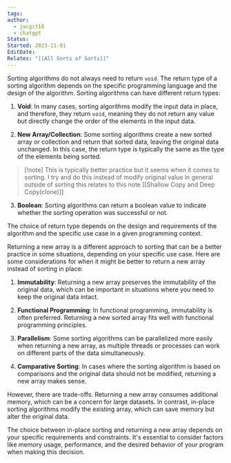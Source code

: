 ```yaml
---
tags: 
author:
  - jacgit18
  - chatgpt
Status: 
Started: 2023-11-01
EditDate: 
Relates: "[[All Sorts of Sorts]]"
---
```

Sorting algorithms do not always need to return `void`. The return type of a sorting algorithm depends on the specific programming language and the design of the algorithm. Sorting algorithms can have different return types:  
  
1. **Void**: In many cases, sorting algorithms modify the input data in place, and therefore, they return `void`, meaning they do not return any value but directly change the order of the elements in the input data.  
  
2. **New Array/Collection**: Some sorting algorithms create a new sorted array or collection and return that sorted data, leaving the original data unchanged. In this case, the return type is typically the same as the type of the elements being sorted. 
>[!note] This is typically better practice but it seems when it comes to sorting. I try and do this instead of modify original value in general outside of sorting this relates to this note [[Shallow Copy and Deep Copy(clone)]]
  
3. **Boolean**: Sorting algorithms can return a boolean value to indicate whether the sorting operation was successful or not.  
  
The choice of return type depends on the design and requirements of the algorithm and the specific use case in a given programming context.  
  
  
Returning a new array is a different approach to sorting that can be a better practice in some situations, depending on your specific use case. Here are some considerations for when it might be better to return a new array instead of sorting in place:  
  
1. **Immutability**: Returning a new array preserves the immutability of the original data, which can be important in situations where you need to keep the original data intact.  
  
2. **Functional Programming**: In functional programming, immutability is often preferred. Returning a new sorted array fits well with functional programming principles.  
  
3. **Parallelism**: Some sorting algorithms can be parallelized more easily when returning a new array, as multiple threads or processes can work on different parts of the data simultaneously.  
  
4. **Comparative Sorting**: In cases where the sorting algorithm is based on comparisons and the original data should not be modified, returning a new array makes sense.  
  
However, there are trade-offs. Returning a new array consumes additional memory, which can be a concern for large datasets. In contrast, in-place sorting algorithms modify the existing array, which can save memory but alter the original data.  
  
The choice between in-place sorting and returning a new array depends on your specific requirements and constraints. It's essential to consider factors like memory usage, performance, and the desired behavior of your program when making this decision.


